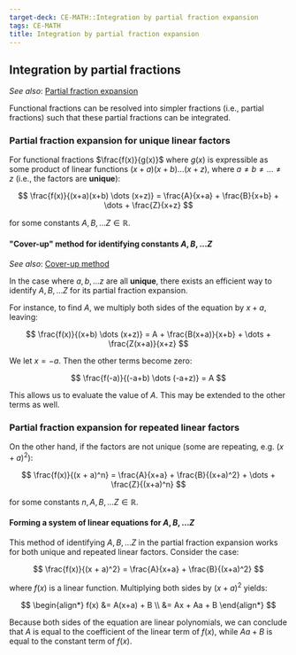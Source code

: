 ```yaml
---
target-deck: CE-MATH::Integration by partial fraction expansion
tags: CE-MATH
title: Integration by partial fraction expansion
---
```


## Integration by partial fractions

*See also*: [Partial fraction expansion](https://lpsa.swarthmore.edu/BackGround/PartialFraction/PartialFraction.html)

Functional fractions can be resolved into simpler fractions (i.e., partial fractions) such that these partial fractions can be integrated.

<!--ID: 1727924325626-->

### Partial fraction expansion for unique linear factors

For functional fractions $\frac{f(x)}{g(x)}$ where $g(x)$ is expressible as some product of linear functions $(x+a)(x+b) \dots (x+z)$, where $a \neq b \neq \dots \neq z$ (i.e., the factors are **unique**):

$$
\frac{f(x)}{(x+a)(x+b) \dots (x+z)} = \frac{A}{x+a} + \frac{B}{x+b} + \dots + \frac{Z}{x+z}
$$

for some constants $A, B, \dots Z \in \mathbb{R}$.

<!--ID: 1727924325630-->

#### "Cover-up" method for identifying constants $A, B, \dots Z$

*See also*: [Cover-up method](https://lpsa.swarthmore.edu/BackGround/PartialFraction/PartialFraction.html#cover-up)

In the case where $a, b, \dots z$ are all **unique**, there exists an efficient way to identify $A, B, \dots Z$ for its partial fraction expansion.

For instance, to find $A$, we multiply both sides of the equation by $x+a$, leaving:

$$
\frac{f(x)}{(x+b) \dots (x+z)} = A + \frac{B(x+a)}{x+b} + \dots + \frac{Z(x+a)}{x+z}
$$

We let $x = -a$. Then the other terms become zero:

$$
\frac{f(-a)}{(-a+b) \dots (-a+z)} = A
$$

This allows us to evaluate the value of $A$. This may be extended to the other terms as well.

<!--ID: 1727924325634-->

### Partial fraction expansion for repeated linear factors

On the other hand, if the factors are not unique (some are repeating, e.g. $(x + a)^2$):

$$
\frac{f(x)}{(x + a)^n} =
\frac{A}{x+a} + \frac{B}{(x+a)^2} + \dots + \frac{Z}{(x+a)^n}
$$

for some constants $n, A, B, \dots Z \in \mathbb{R}$.

<!--ID: 1727924325637-->

#### Forming a system of linear equations for $A, B, \dots Z$

This method of identifying $A, B, \dots Z$ in the partial fraction expansion works for both unique and repeated linear factors. Consider the case:

$$
\frac{f(x)}{(x + a)^2} =
\frac{A}{x+a} + \frac{B}{(x+a)^2}
$$

where $f(x)$ is a linear function. Multiplying both sides by $(x + a)^2$ yields:

$$
\begin{align*}
f(x) &= A(x+a) + B \\
&= Ax + Aa + B
\end{align*}
$$

Because both sides of the equation are linear polynomials, we can conclude that $A$ is equal to the coefficient of the linear term of $f(x)$, while $Aa + B$ is equal to the constant term of $f(x)$.

<!--ID: 1727924325640-->
